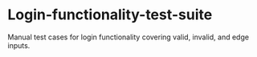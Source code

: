 # Login-functionality-test-suite
Manual test cases for login functionality covering valid, invalid, and edge inputs.
